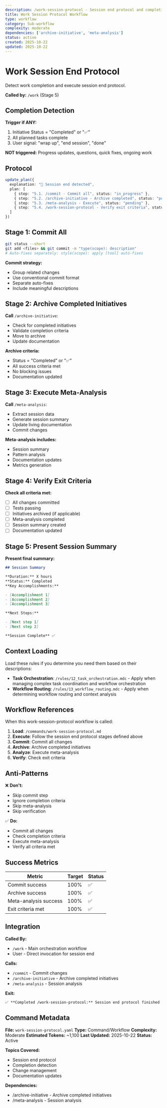 ```yaml
---
description: /work-session-protocol - Session end protocol and completion detection
title: Work Session Protocol Workflow
type: workflow
category: Sub-workflow
complexity: moderate
dependencies: ['archive-initiative', 'meta-analysis']
status: active
created: 2025-10-22
updated: 2025-10-22
---
```


# Work Session End Protocol

Detect work completion and execute session end protocol.

**Called by:** `/work` (Stage 5)

## Completion Detection

**Trigger if ANY:**

1. Initiative Status = "Completed" or "✅"
2. All planned tasks complete
3. User signal: "wrap up", "end session", "done"

**NOT triggered:** Progress updates, questions, quick fixes, ongoing work

## Protocol

```typescript
update_plan({
  explanation: "🏁 Session end detected",
  plan: [
    { step: "5.1. /commit - Commit all", status: "in_progress" },
    { step: "5.2. /archive-initiative - Archive completed", status: "pending" },
    { step: "5.3. /meta-analysis - Execute", status: "pending" },
    { step: "5.4. /work-session-protocol - Verify exit criteria", status: "pending" }
  ]
})
```

## Stage 1: Commit All

```bash
git status --short
git add <files> && git commit -m "type(scope): description"
# Auto-fixes separately: style(scope): apply [tool] auto-fixes
```

**Commit strategy:**

- Group related changes
- Use conventional commit format
- Separate auto-fixes
- Include meaningful descriptions

## Stage 2: Archive Completed Initiatives

**Call** `/archive-initiative`:

- Check for completed initiatives
- Validate completion criteria
- Move to archive
- Update documentation

**Archive criteria:**

- Status = "Completed" or "✅"
- All success criteria met
- No blocking issues
- Documentation updated

## Stage 3: Execute Meta-Analysis

**Call** `/meta-analysis`:

- Extract session data
- Generate session summary
- Update living documentation
- Commit changes

**Meta-analysis includes:**

- Session summary
- Pattern analysis
- Documentation updates
- Metrics generation

## Stage 4: Verify Exit Criteria

**Check all criteria met:**

- [ ] All changes committed
- [ ] Tests passing
- [ ] Initiatives archived (if applicable)
- [ ] Meta-analysis completed
- [ ] Session summary created
- [ ] Documentation updated

## Stage 5: Present Session Summary

**Present final summary:**

```markdown
## Session Summary

**Duration:** X hours
**Status:** Completed
**Key Accomplishments:**

- [Accomplishment 1]
- [Accomplishment 2]
- [Accomplishment 3]

**Next Steps:**

- [Next step 1]
- [Next step 2]

**Session Complete** ✅
```

## Context Loading

Load these rules if you determine you need them based on their descriptions:

- **Task Orchestration**: `/rules/12_task_orchestration.mdc` - Apply when managing complex task coordination and workflow orchestration
- **Workflow Routing**: `/rules/13_workflow_routing.mdc` - Apply when determining workflow routing and context analysis

## Workflow References

When this work-session-protocol workflow is called:

1. **Load**: `/commands/work-session-protocol.md`
2. **Execute**: Follow the session end protocol stages defined above
3. **Commit**: Commit all changes
4. **Archive**: Archive completed initiatives
5. **Analyze**: Execute meta-analysis
6. **Verify**: Check exit criteria

## Anti-Patterns

❌ **Don't:**

- Skip commit step
- Ignore completion criteria
- Skip meta-analysis
- Skip verification

✅ **Do:**

- Commit all changes
- Check completion criteria
- Execute meta-analysis
- Verify all criteria met

## Success Metrics

| Metric | Target | Status |
|--------|--------|--------|
| Commit success | 100% | ✅ |
| Archive success | 100% | ✅ |
| Meta-analysis success | 100% | ✅ |
| Exit criteria met | 100% | ✅ |

## Integration

**Called By:**

- `/work` - Main orchestration workflow
- User - Direct invocation for session end

**Calls:**

- `/commit` - Commit changes
- `/archive-initiative` - Archive completed initiatives
- `/meta-analysis` - Session analysis

**Exit:**

```markdown
✅ **Completed /work-session-protocol:** Session end protocol finished
```

## Command Metadata

**File:** `work-session-protocol.yaml`
**Type:** Command/Workflow
**Complexity:** Moderate
**Estimated Tokens:** ~1,100
**Last Updated:** 2025-10-22
**Status:** Active

**Topics Covered:**

- Session end protocol
- Completion detection
- Change management
- Documentation updates

**Dependencies:**

- /archive-initiative - Archive completed initiatives
- /meta-analysis - Session analysis

